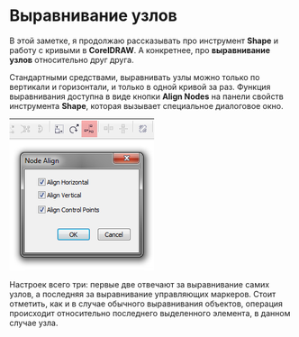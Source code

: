 # Выравнивание узлов

В этой заметке, я продолжаю рассказывать про инструмент **Shape** и работу с кривыми в **CorelDRAW**. А конкретнее, про **выравнивание узлов** относительно друг друга.

Стандартными средствами, выравнивать узлы можно только по вертикали и горизонтали, и только в одной кривой за раз. Функция выравнивания доступна в виде кнопки **Align Nodes** на панели свойств инструмента **Shape**, которая вызывает специальное диалоговое окно.

![Выравнивание узлов в CorelDRAW](./cd1ef01e-6e6e-441a-b811-57daa6a2f7fc.png)

Настроек всего три: первые две отвечают за выравнивание самих узлов, а последняя за выравнивание управляющих маркеров. Стоит отметить, как и в случае обычного выравнивания объектов, операция происходит относительно последнего выделенного элемента, в данном случае узла.
